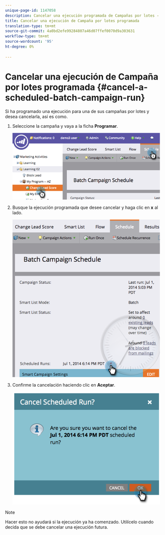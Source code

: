 ```yaml
---
unique-page-id: 1147058
description: Cancelar una ejecución programada de Campañas por lotes - Documentos de marketing - Documentación del producto
title: Cancelar una ejecución de Campaña por lotes programada
translation-type: tm+mt
source-git-commit: 4a0bd2efe99284807a46d07ffef0070d9a303631
workflow-type: tm+mt
source-wordcount: '95'
ht-degree: 0%

---
```



# Cancelar una ejecución de Campaña por lotes programada {#cancel-a-scheduled-batch-campaign-run}

Si ha programado una ejecución para una de sus campañas por lotes y desea cancelarla, así es como.

1. Seleccione la campaña y vaya a la ficha **Programar**.

   ![](assets/image2014-9-22-16-3a43-3a10.png)

1. Busque la ejecución programada que desee cancelar y haga clic en **x** al lado.

   ![](assets/image2014-9-22-16-3a43-3a15.png)

1. Confirme la cancelación haciendo clic en **Aceptar**.

   ![](assets/image2014-9-22-16-3a43-3a24.png)

>[!NOTE]
>
>Hacer esto no ayudará si la ejecución ya ha comenzado. Utilícelo cuando decida que se debe cancelar una ejecución futura.
